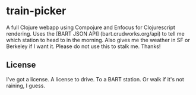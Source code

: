 # train-picker

A full Clojure webapp using Compojure and Enfocus for Clojurescript rendering. Uses the [BART JSON API] (bart.crudworks.org/api) to tell me which station to head to in the morning. Also gives me the weather in SF or Berkeley if I want it.
Please do not use this to stalk me. Thanks!

## License

I've got a license. A license to drive. To a BART station. Or walk if it's not raining, I guess.
